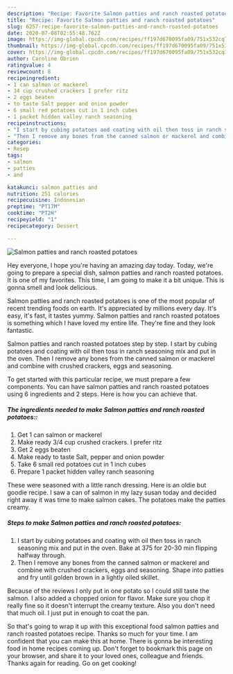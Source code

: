 ```yaml
---
description: "Recipe: Favorite Salmon patties and ranch roasted potatoes"
title: "Recipe: Favorite Salmon patties and ranch roasted potatoes"
slug: 6257-recipe-favorite-salmon-patties-and-ranch-roasted-potatoes
date: 2020-07-08T02:55:48.762Z
image: https://img-global.cpcdn.com/recipes/ff197d670095fa09/751x532cq70/salmon-patties-and-ranch-roasted-potatoes-recipe-main-photo.jpg
thumbnail: https://img-global.cpcdn.com/recipes/ff197d670095fa09/751x532cq70/salmon-patties-and-ranch-roasted-potatoes-recipe-main-photo.jpg
cover: https://img-global.cpcdn.com/recipes/ff197d670095fa09/751x532cq70/salmon-patties-and-ranch-roasted-potatoes-recipe-main-photo.jpg
author: Caroline Obrien
ratingvalue: 4
reviewcount: 8
recipeingredient:
- 1 can salmon or mackerel
- 34 cup crushed crackers I prefer ritz
- 2 eggs beaten
- to taste Salt pepper and onion powder
- 6 small red potatoes cut in 1 inch cubes
- 1 packet hidden valley ranch seasoning
recipeinstructions:
- "I start by cubing potatoes and coating with oil then toss in ranch seasoning mix and put in the oven. Bake at 375 for 20-30 min flipping halfway through."
- "Then I remove any bones from the canned salmon or mackerel and combine with crushed crackers, eggs and seasoning. Shape into patties and fry until golden brown in a lightly oiled skillet."
categories:
- Resep
tags:
- salmon
- patties
- and

katakunci: salmon patties and
nutrition: 251 calories
recipecuisine: Indonesian
preptime: "PT17M"
cooktime: "PT2H"
recipeyield: "1"
recipecategory: Dessert

---
```



![Salmon patties and ranch roasted potatoes](https://img-global.cpcdn.com/recipes/ff197d670095fa09/751x532cq70/salmon-patties-and-ranch-roasted-potatoes-recipe-main-photo.jpg)

Hey everyone, I hope you're having an amazing day today. Today, we're going to prepare a special dish, salmon patties and ranch roasted potatoes. It is one of my favorites. This time, I am going to make it a bit unique. This is gonna smell and look delicious.

Salmon patties and ranch roasted potatoes is one of the most popular of recent trending foods on earth. It's appreciated by millions every day. It's easy, it's fast, it tastes yummy. Salmon patties and ranch roasted potatoes is something which I have loved my entire life. They're fine and they look fantastic.

Salmon patties and ranch roasted potatoes step by step. I start by cubing potatoes and coating with oil then toss in ranch seasoning mix and put in the oven. Then I remove any bones from the canned salmon or mackerel and combine with crushed crackers, eggs and seasoning.


To get started with this particular recipe, we must prepare a few components. You can have salmon patties and ranch roasted potatoes using 6 ingredients and 2 steps. Here is how you can achieve that.

##### The ingredients needed to make Salmon patties and ranch roasted potatoes::

1. Get 1 can salmon or mackerel
1. Make ready 3/4 cup crushed crackers. I prefer ritz
1. Get 2 eggs beaten
1. Make ready to taste Salt, pepper and onion powder
1. Take 6 small red potatoes cut in 1 inch cubes
1. Prepare 1 packet hidden valley ranch seasoning


These were seasoned with a little ranch dressing. Here is an oldie but goodie recipe. I saw a can of salmon in my lazy susan today and decided right away it was time to make salmon cakes. The potatoes make the patties creamy. 

##### Steps to make Salmon patties and ranch roasted potatoes:

1. I start by cubing potatoes and coating with oil then toss in ranch seasoning mix and put in the oven. Bake at 375 for 20-30 min flipping halfway through.
1. Then I remove any bones from the canned salmon or mackerel and combine with crushed crackers, eggs and seasoning. Shape into patties and fry until golden brown in a lightly oiled skillet.


Because of the reviews I only put in one potato so I could still taste the salmon. I also added a chopped onion for flavor. Make sure you chop it really fine so it doesn&#39;t interrupt the creamy texture. Also you don&#39;t need that much oil. I just put in enough to coat the pan. 

So that's going to wrap it up with this exceptional food salmon patties and ranch roasted potatoes recipe. Thanks so much for your time. I am confident that you can make this at home. There is gonna be interesting food in home recipes coming up. Don't forget to bookmark this page on your browser, and share it to your loved ones, colleague and friends. Thanks again for reading. Go on get cooking!
